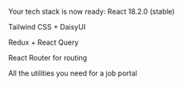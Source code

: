 Your tech stack is now ready:
React 18.2.0 (stable)

Tailwind CSS + DaisyUI

Redux + React Query

React Router for routing

All the utilities you need for a job portal
